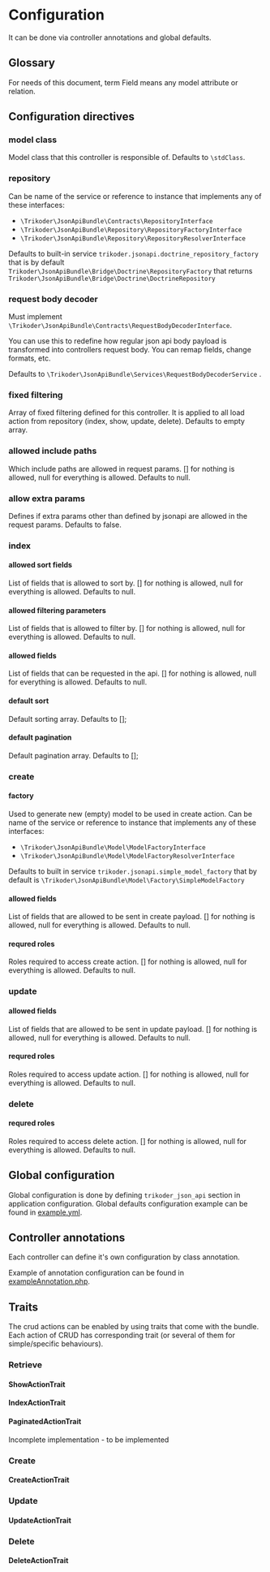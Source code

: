# Configuration

It can be done via controller annotations and global defaults.

## Glossary
For needs of this document, term Field means any model attribute or relation.

## Configuration directives

### model class
Model class that this controller is responsible of. Defaults to `\stdClass`.


### repository
Can be name of the service or reference to instance that implements any of these interfaces:
- `\Trikoder\JsonApiBundle\Contracts\RepositoryInterface`
- `\Trikoder\JsonApiBundle\Repository\RepositoryFactoryInterface`
- `\Trikoder\JsonApiBundle\Repository\RepositoryResolverInterface`
 
Defaults to built-in service `trikoder.jsonapi.doctrine_repository_factory` that is by default `Trikoder\JsonApiBundle\Bridge\Doctrine\RepositoryFactory`
that returns `Trikoder\JsonApiBundle\Bridge\Doctrine\DoctrineRepository`


### request body decoder
Must implement `\Trikoder\JsonApiBundle\Contracts\RequestBodyDecoderInterface`.

You can use this to redefine how regular json api body payload is transformed into controllers request body.
You can remap fields, change formats, etc.

Defaults to `\Trikoder\JsonApiBundle\Services\RequestBodyDecoderService` .


### fixed filtering
Array of fixed filtering defined for this controller. It is applied to all load action from repository (index, show, update, delete).
Defaults to empty array.


### allowed include paths
Which include paths are allowed in request params. [] for nothing is allowed, null for everything is allowed.
Defaults to null.


### allow extra params
Defines if extra params other than defined by jsonapi are allowed in the request params. Defaults to false.


### index

#### allowed sort fields
List of fields that is allowed to sort by.
[] for nothing is allowed, null for everything is allowed.
Defaults to null.


#### allowed filtering parameters
List of fields that is allowed to filter by.
[] for nothing is allowed, null for everything is allowed.
Defaults to null.

#### allowed fields
List of fields that can be requested in the api.
[] for nothing is allowed, null for everything is allowed.
Defaults to null.

#### default sort
Default sorting array. Defaults to [];

#### default pagination
Default pagination array. Defaults to [];

### create

#### factory
Used to generate new (empty) model to be used in create action.
Can be name of the service or reference to instance that implements any of these interfaces:
- `\Trikoder\JsonApiBundle\Model\ModelFactoryInterface`
- `\Trikoder\JsonApiBundle\Model\ModelFactoryResolverInterface`

Defaults to built in service `trikoder.jsonapi.simple_model_factory` that by default is `\Trikoder\JsonApiBundle\Model\Factory\SimpleModelFactory`

#### allowed fields
List of fields that are allowed to be sent in create payload.
[] for nothing is allowed, null for everything is allowed.
Defaults to null.

#### requred roles
Roles required to access create action.
[] for nothing is allowed, null for everything is allowed.
Defaults to null.

### update

#### allowed fields
List of fields that are allowed to be sent in update payload.
[] for nothing is allowed, null for everything is allowed.
Defaults to null.

#### requred roles
Roles required to access update action.
[] for nothing is allowed, null for everything is allowed.
Defaults to null.

### delete

#### requred roles
Roles required to access delete action.
[] for nothing is allowed, null for everything is allowed.
Defaults to null.



## Global configuration
Global configuration is done by defining `trikoder_json_api` section in application configuration.
Global defaults configuration example can be found in [example.yml](examples/example.yml).

## Controller annotations
Each controller can define it's own configuration by class annotation.

Example of annotation configuration can be found in [exampleAnnotation.php](examples/exampleAnnotation.php).


## Traits
The crud actions can be enabled by using traits that come with the bundle. 
Each action of CRUD has corresponding trait (or several of them for simple/specific behaviours).

### Retrieve

#### ShowActionTrait

#### IndexActionTrait

#### PaginatedActionTrait
 Incomplete implementation - to be implemented

### Create

#### CreateActionTrait

### Update

#### UpdateActionTrait

### Delete

#### DeleteActionTrait
